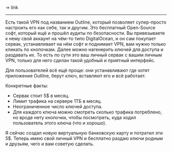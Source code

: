 -> link

---

Есть такой VPN под названием Outline, который позволяет супер-просто настроить его как себе, так и другим. Это бесплатный Open-Source софт, который ещё и прошёл аудиты по безопасности. Вы привязываете к нему свой аккаунт на чём-то типо DigitalOcean, и он сам покупает сервак, устанавливает на нём софт и поднимает VPN, вам нужно только кликать по кнопочкам. Далее можно нагенерить ключей для доступа и раздавать их. То есть по сути это ваш личный сервак с вашим личным VPN, только для него сделан такой удобный и приятный интерфейс.

Для пользователей всё ещё проще: они устанавливают где хотят приложение Outline, берут ключ, вставляют его и всё работает.

Конкретные факты:
- Сервак стоит 5$ в месяц.
- Лимит трафика на сервере 1ТБ в месяц.
- Неограниченное число ключей доступа.
- Для каждого ключа можно смотреть сколько трафика потреблено, но вроде нету кнопочки, чтобы посмотреть, куда ходил пользователь этого ключа (что и хорошо).

Я сейчас создал новую виртуальную банковскую карту и потратил эти 5$. Теперь имею свой личный VPN и бесплатно раздаю ключи родным и друзьям, чего и вам советую сделать.